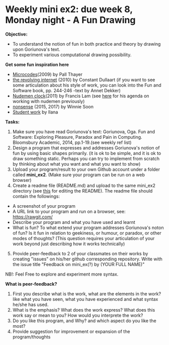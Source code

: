 # Weekly mini ex2: due week 8, Monday night - A Fun Drawing

**Objective:**
- To understand the notion of fun in both practice and theory by drawing upon Goriunova's text. 
- To experiment various computational drawing possibility.

**Get some fun inspiration here**
- [Microcodes](http://pallthayer.dyndns.org/microcodes/)(2009) by Pall Thayer
- [the revolving internet](http://therevolvinginternet.com/) (2010) by Constant Dullaart (if you want to see some articulation about his style of work, you can look into the Fun and Software book, pp. 244-246 -text by Annet Dekker)
- [Nudemen clock](http://lovedbdb.com/nudemenClock/index2.html)(2011) by Francis Lam (see [here](http://90.146.8.18/en/archives/prix_archive/prix_projekt.asp?iProjectID=12873#) for his agenda on working with nudemen previously)
- [nonsense](http://siusoon.net/?p=17) (2015, 2017) by Winnie Soon
- [Student work](http://www.bonder.tech/2017/09/11/my-first-p5-js-sketch/) by Ilana

**Tasks:**
1. Make sure you have read Goriunova's text: Goriunova, Oga. Fun and Software: Exploring Pleasure, Paradox and Pain in Computing. Bloomsbury Academic, 2014, pp.1-19.(see weekly ref list)
2. Design a program that expresses and addresses Goriunova's notion of fun by using basic shapes primarily. (it is ok to be simple, and it is ok to draw something static. Perhaps you can try to implement from scratch by thinking about what you want and what you want to show)  
3. Upload your program/result to your own Github account under a folder called **mini_ex2**. (Make sure your program can be run on a web browser) 
4. Create a readme file (README.md) and upload to the same mini_ex2 directory (see [this](https://github.com/adam-p/markdown-here/wiki/Markdown-Cheatsheet) for editing the README). The readme file should contain the followings:
- A screenshot of your program
- A URL link to your program and run on a browser, see: https://rawgit.com/
- Describe your program and what you have used and learnt
- What is fun? To what extend your program addresses Goriunova's noton of fun? Is it fun in relation to geekiness, or humour, or paradox, or other modes of thoughts? (This question requires your articulation of your work beyond just describing how it works technically)
5. Provide peer-feedback to 2 of your classmates on their works by creating "issues" on his/her github corresponding repository. Write with the issue title "Feedback on mini_ex(?) by (YOUR FULL NAME)"

NB!: Feel Free to explore and experiment more syntax.

**What is peer-feedback?**
1. First you describe what is the work, what are the elements in the work? like what you have seen, what you have experienced and what syntax he/she has used.
2. What is the emphasis? What does the work express? What does this work say or mean to you? How would you interprete the work?
3. Do you like this program, and Why? and which aspect do you like the most? 
4. Provide suggestion for improvement or expansion of the program/thoughts

